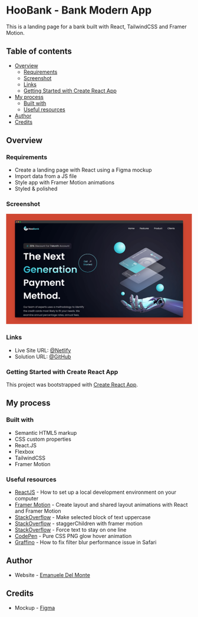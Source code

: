 # HooBank - Bank Modern App

This is a landing page for a bank built with React, TailwindCSS and Framer Motion.

## Table of contents

- [Overview](#overview)
  - [Requirements](#requirements)
  - [Screenshot](#screenshot)
  - [Links](#links)
  - [Getting Started with Create React App](#getting-started-with-create-react-app)
- [My process](#my-process)
  - [Built with](#built-with)
  - [Useful resources](#useful-resources)
- [Author](#author)
- [Credits](#credits)

## Overview

### Requirements

- Create a landing page with React using a Figma mockup
- Import data from a JS file
- Style app with Framer Motion animations
- Styled & polished

### Screenshot

![screenshot](/src/assets/screenshot.png)

### Links

- Live Site URL: [@Netlify](https://bank-modern-app-xdelmo.netlify.app/)
- Solution URL: [@GitHub](https://github.com/xdelmo/bank-modern-app)

### Getting Started with Create React App

This project was bootstrapped with [Create React App](https://github.com/facebook/create-react-app).

## My process

### Built with

- Semantic HTML5 markup
- CSS custom properties
- React.JS
- Flexbox
- TailwindCSS
- Framer Motion

### Useful resources

- [ReactJS](https://reactjs.org/tutorial/tutorial.html) - How to set up a local development environment on your computer
- [Framer Motion](https://www.framer.com/docs/layout-animations/) - Create layout and shared layout animations with React and Framer Motion
- [StackOverflow](https://stackoverflow.com/questions/35184509/make-selected-block-of-text-uppercase) - Make selected block of text uppercase
- [StackOverflow](https://stackoverflow.com/questions/62007505/staggerchildren-with-framer-motion) - staggerChildren with framer motion
- [StackOverflow](https://stackoverflow.com/questions/37261988/force-text-to-stay-on-one-line) - Force text to stay on one line
- [CodePen](https://codepen.io/widhi_allan/pen/jOBewE) - Pure CSS PNG glow hover animation
- [Graffino](https://graffino.com/til/CjT2jrcLHP-how-to-fix-filter-blur-performance-issue-in-safari) - How to fix filter blur performance issue in Safari

## Author

- Website - [Emanuele Del Monte](https://www.emanueledelmonte.it)

## Credits

- Mockup - [Figma](https://www.figma.com/file/bUGIPys15E78w9bs1l4tgS/HooBank)
